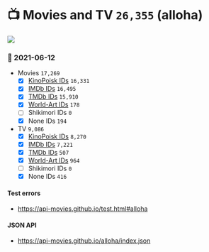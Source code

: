 # :tv: Movies and TV `26,355` (alloha)

<a href="https://API-Movies.github.io"><img src="https://API-Movies.github.io/banner.png?cache"></a>

### :date: 2021-06-12
- Movies `17,269`
  - [x] <a href="https://API-Movies.github.io/alloha/movie_kinopoisk_ids.json">KinoPoisk IDs</a> `16,331`
  - [x] <a href="https://API-Movies.github.io/alloha/movie_imdb_ids.json">IMDb IDs</a> `16,495`
  - [x] <a href="https://API-Movies.github.io/alloha/movie_tmdb_ids.json">TMDb IDs</a> `15,910`
  - [x] <a href="https://API-Movies.github.io/alloha/movie_world_art_ids.json">World-Art IDs</a> `178`
  - [ ] Shikimori IDs `0`
  - [x] None IDs `194`
- TV `9,086`
  - [x] <a href="https://API-Movies.github.io/alloha/tv_kinopoisk_ids.json">KinoPoisk IDs</a> `8,270`
  - [x] <a href="https://API-Movies.github.io/alloha/tv_imdb_ids.json">IMDb IDs</a> `7,221`
  - [x] <a href="https://API-Movies.github.io/alloha/tv_tmdb_ids.json">TMDb IDs</a> `507`
  - [x] <a href="https://API-Movies.github.io/alloha/tv_world_art_ids.json">World-Art IDs</a> `964`
  - [ ] Shikimori IDs `0`
  - [x] None IDs `416`
#### Test errors
- <a href='https://api-movies.github.io/test.html#alloha'>https://api-movies.github.io/test.html#alloha</a>
#### JSON API
- <a href='https://api-movies.github.io/alloha/index.json'>https://api-movies.github.io/alloha/index.json</a>
